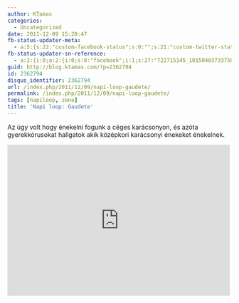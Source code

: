 ```yaml
---
author: KTamas
categories:
  - Uncategorized
date: 2011-12-09 15:20:47
fb-status-updater-meta:
  - a:5:{s:22:"custom-facebook-status";s:0:"";s:21:"custom-twitter-status";s:0:"";s:7:"fb-push";s:1:"1";s:7:"tw-push";s:1:"1";s:4:"push";s:1:"1";}
fb-status-updater-sn-reference:
  - a:2:{i:0;a:2:{i:0;s:8:"facebook";i:1;s:27:"722715145_10150403733750146";}i:1;a:2:{i:0;s:7:"twitter";i:1;s:18:"145145885276381184";}}
guid: http://blog.ktamas.com/?p=2362794
id: 2362794
disqus_identifier: 2362794
url: /index.php/2011/12/09/napi-loop-gaudete/
permalink: /index.php/2011/12/09/napi-loop-gaudete/
tags: [napiloop, zene]
title: 'Napi loop: Gaudete'
---
```


Az úgy volt hogy énekelni fogunk a céges karácsonyon, és azóta gyerekkórusokat hallgatok akik középkori karácsonyi énekeket énekelnek.

<iframe width="500" height="339" src="http://www.youtube.com/embed/aW6Rp-tQkSc" frameborder="0" allowfullscreen=""></iframe>

